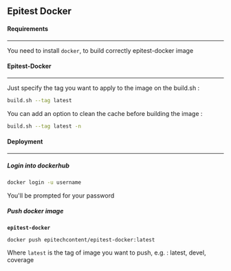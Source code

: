 ## Epitest Docker

#### Requirements
____

You need to install `docker`, to build correctly epitest-docker image

#### Epitest-Docker
____

Just specify the tag you want to apply to the image on the build.sh :

``` bash
build.sh --tag latest
```

You can add an option to clean the cache before building the image :

``` bash
build.sh --tag latest -n
```

#### Deployment
____


##### Login into dockerhub

``` bash
docker login -u username
```

You'll be prompted for your password

##### Push docker image

**`epitest-docker`**
``` bash
docker push epitechcontent/epitest-docker:latest
```

Where `latest` is the tag of image you want to push, e.g. : latest, devel, coverage